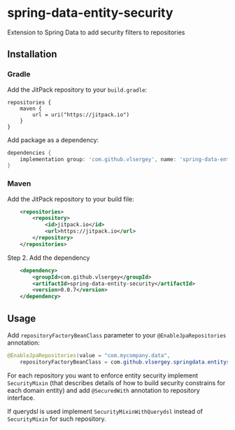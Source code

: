 # spring-data-entity-security
Extension to Spring Data to add security filters to repositories

## Installation

### Gradle

Add the JitPack repository to your `build.gradle`:

```grooxmlvy
repositories {
    maven {
        url = uri("https://jitpack.io")
    }
}
```

Add package as a dependency:

```groovy
dependencies {
    implementation group: 'com.github.vlsergey', name: 'spring-data-entity-security', version: '0.0.7'
}
```

### Maven
Add the JitPack repository to your build file:

```xml
    <repositories>
        <repository>
            <id>jitpack.io</id>
            <url>https://jitpack.io</url>
        </repository>
    </repositories>
```

Step 2. Add the dependency

```xml
    <dependency>
        <groupId>com.github.vlsergey</groupId>
        <artifactId>spring-data-entity-security</artifactId>
        <version>0.0.7</version>
    </dependency>
```

## Usage

Add `repositoryFactoryBeanClass` parameter to your `@EnableJpaRepositories` annotation:
```java
@EnableJpaRepositories(value = "com.mycompany.data",
    repositoryFactoryBeanClass = com.github.vlsergey.springdata.entitysecurity.SecuredJpaRepositoryFactoryBean.class)
```

For each repository you want to enforce entity security implement `SecurityMixin` (that describes details of how to build security constrains for each domain entity) and add `@SecuredWith` annotation to repository interface.

If querydsl is used implement `SecurityMixinWithQuerydsl` instead of `SecurityMixin` for such repository.

